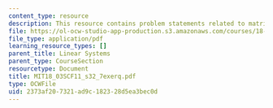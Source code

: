 ```yaml
---
content_type: resource
description: This resource contains problem statements related to matrix notation.
file: https://ol-ocw-studio-app-production.s3.amazonaws.com/courses/18-03sc-differential-equations-fall-2011/2373af207321ad9c182328d5ea3bec0d_MIT18_03SCF11_s32_7exerq.pdf
file_type: application/pdf
learning_resource_types: []
parent_title: Linear Systems
parent_type: CourseSection
resourcetype: Document
title: MIT18_03SCF11_s32_7exerq.pdf
type: OCWFile
uid: 2373af20-7321-ad9c-1823-28d5ea3bec0d
---
```

